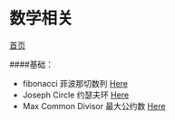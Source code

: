 ﻿# 数学相关

[首页](https://github.com/zzzvvvxxxd/BuluCoding)  

####基础：

* fibonacci 菲波那切数列 [Here](https://github.com/zzzvvvxxxd/BuluCoding/blob/master/Math/fibonacci.md)  
* Joseph Circle 约瑟夫环 [Here](https://github.com/zzzvvvxxxd/BuluCoding/blob/master/Math/joseph.md)  
* Max Common Divisor 最大公约数 [Here]()